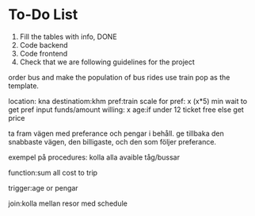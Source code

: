# To-Do List

1. Fill the tables with info, DONE
2. Code backend
3. Code frontend 
4. Check that we are following guidelines for the project


order bus and make the population of bus rides use train pop as the template.



location: kna
destinatiom:khm
pref:train
scale for pref: x (x*5) min wait to get pref
input funds/amount willing: x
age:if under 12 ticket free else get price

ta fram vägen med preferance och pengar i behåll.
ge tillbaka den snabbaste vägen, den billigaste, och den som följer preferance.




exempel på procedures: kolla alla avaible tåg/bussar

function:sum all cost to trip

trigger:age or pengar

join:kolla mellan resor med schedule